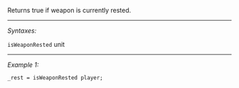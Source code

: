 Returns true if weapon is currently rested.


---
*Syntaxes:*

`isWeaponRested` unit

---
*Example 1:*

```sqf
_rest = isWeaponRested player;
```